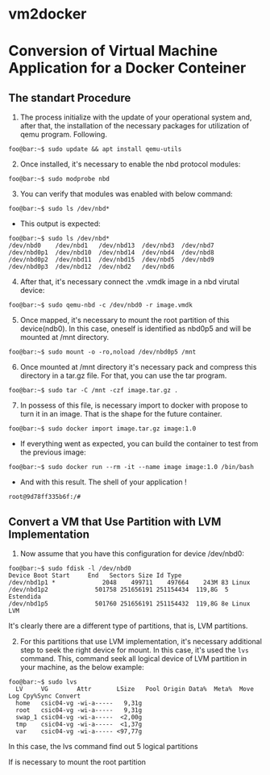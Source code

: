 # vm2docker
# Conversion of Virtual Machine Application for a Docker Conteiner

## The standart Procedure
1. The process initialize with the update of your operational system and, after that, the installation of the necessary packages for utilization of qemu program. Following.
```console 
foo@bar:~$ sudo update && apt install qemu-utils
```

2. Once installed, it's necessary to enable the nbd protocol modules:
```console
foo@bar:~$ sudo modprobe nbd
```

3. You can verify that modules was enabled with below command:
```console
foo@bar:~$ sudo ls /dev/nbd*
```

- This output is expected:
```console
foo@bar:~$ sudo ls /dev/nbd*
/dev/nbd0    /dev/nbd1   /dev/nbd13  /dev/nbd3  /dev/nbd7
/dev/nbd0p1  /dev/nbd10  /dev/nbd14  /dev/nbd4  /dev/nbd8
/dev/nbd0p2  /dev/nbd11  /dev/nbd15  /dev/nbd5  /dev/nbd9
/dev/nbd0p3  /dev/nbd12  /dev/nbd2   /dev/nbd6
```

4. After that, it's necessary connect the .vmdk image in a nbd virutal device:
```console
foo@bar:~$ sudo qemu-nbd -c /dev/nbd0 -r image.vmdk
```

5. Once mapped, it's necessary to mount the root partition of this device(ndb0). In this case, oneself is identified as nbd0p5 and will be mounted at /mnt directory.
```console
foo@bar:~$ sudo mount -o -ro,noload /dev/nbd0p5 /mnt
```
6. Once mounted at /mnt directory it's necessary pack and compress this directory in a tar.gz file. For that, you can use the tar program.
```console
foo@bar:~$ sudo tar -C /mnt -czf image.tar.gz .
```
7. In possess of this file, is necessary import to docker with propose to turn it in an image. That is the shape for the future container.
```console
foo@bar:~$ sudo docker import image.tar.gz image:1.0
```
- If everything went as expected, you can build the container to test from the previous image:
```console
foo@bar:~$ sudo docker run --rm -it --name image image:1.0 /bin/bash
```
- And with this result. The shell of your application !
```console
root@9d78ff335b6f:/# 
```

## Convert a VM that Use Partition with LVM Implementation
1. Now assume that you have this configuration for device /dev/nbd0:
```console
foo@bar:~$ sudo fdisk -l /dev/nbd0
Device Boot Start     End   Sectors Size Id Type
/dev/nbd1p1 *             2048    499711    497664    243M 83 Linux
/dev/nbd1p2             501758 251656191 251154434  119,8G  5 Estendida
/dev/nbd1p5             501760 251656191 251154432  119,8G 8e Linux LVM
```
It's clearly there are a different type of partitions, that is, LVM partitions.

2. For this partitions that use LVM implementation, it's necessary additional step to seek the right device for mount. In this case, it's used the `lvs` command. This, command seek all logical device of LVM partition in your machine, as the below example:
```console
foo@bar:~$ sudo lvs 
  LV     VG        Attr       LSize   Pool Origin Data%  Meta%  Move Log Cpy%Sync Convert
  home   csic04-vg -wi-a-----   9,31g                                                    
  root   csic04-vg -wi-a-----   9,31g                                                    
  swap_1 csic04-vg -wi-a-----  <2,00g                                                    
  tmp    csic04-vg -wi-a-----  <1,37g                                                    
  var    csic04-vg -wi-a----- <97,77g  
```
In this case, the lvs command find out 5 logical partitions

If is necessary to mount the root partition
